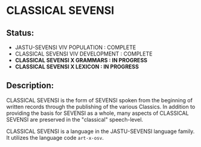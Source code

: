 #  CLASSICAL SEVENSI  #

##  Status:  ##

* JASTU-SEVENSI VIV POPULATION : COMPLETE
* CLASSICAL SEVENSI VIV DEVELOPMENT : COMPLETE
* __CLASSICAL SEVENSI X GRAMMARS : IN PROGRESS__
* __CLASSICAL SEVENSI X LEXICON : IN PROGRESS__

##  Description:  ##

CLASSICAL SEVENSI is the form of SEVENSI spoken from the beginning of written records through the publishing of the various Classics.
In addition to providing the basis for SEVENSI as a whole, many aspects of CLASSICAL SEVENSI are preserved in the "classical" speech-level.

CLASSICAL SEVENSI is a language in the JASTU-SEVENSI language family. It utilizes the language code `art-x-osv`.
